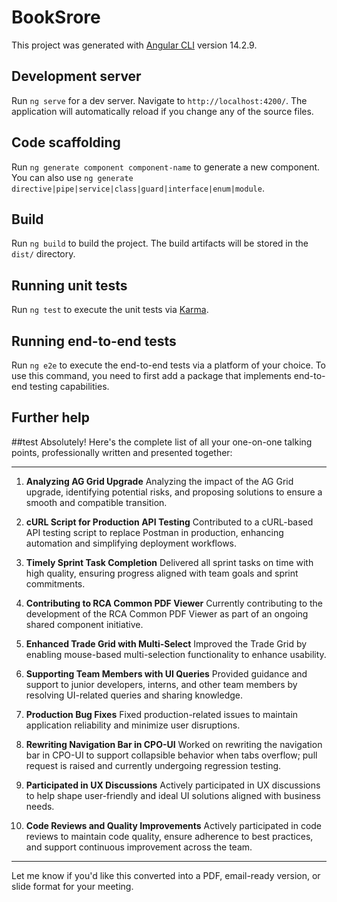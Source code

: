 # BookSrore

This project was generated with [Angular CLI](https://github.com/angular/angular-cli) version 14.2.9.

## Development server

Run `ng serve` for a dev server. Navigate to `http://localhost:4200/`. The application will automatically reload if you change any of the source files.

## Code scaffolding

Run `ng generate component component-name` to generate a new component. You can also use `ng generate directive|pipe|service|class|guard|interface|enum|module`.

## Build

Run `ng build` to build the project. The build artifacts will be stored in the `dist/` directory.

## Running unit tests

Run `ng test` to execute the unit tests via [Karma](https://karma-runner.github.io).

## Running end-to-end tests

Run `ng e2e` to execute the end-to-end tests via a platform of your choice. To use this command, you need to first add a package that implements end-to-end testing capabilities.

## Further help

##test 
Absolutely! Here's the complete list of all your one-on-one talking points, professionally written and presented together:

---

1. **Analyzing AG Grid Upgrade**
   Analyzing the impact of the AG Grid upgrade, identifying potential risks, and proposing solutions to ensure a smooth and compatible transition.

2. **cURL Script for Production API Testing**
   Contributed to a cURL-based API testing script to replace Postman in production, enhancing automation and simplifying deployment workflows.

3. **Timely Sprint Task Completion**
   Delivered all sprint tasks on time with high quality, ensuring progress aligned with team goals and sprint commitments.

4. **Contributing to RCA Common PDF Viewer**
   Currently contributing to the development of the RCA Common PDF Viewer as part of an ongoing shared component initiative.

5. **Enhanced Trade Grid with Multi-Select**
   Improved the Trade Grid by enabling mouse-based multi-selection functionality to enhance usability.

6. **Supporting Team Members with UI Queries**
   Provided guidance and support to junior developers, interns, and other team members by resolving UI-related queries and sharing knowledge.

7. **Production Bug Fixes**
   Fixed production-related issues to maintain application reliability and minimize user disruptions.

8. **Rewriting Navigation Bar in CPO-UI**
   Worked on rewriting the navigation bar in CPO-UI to support collapsible behavior when tabs overflow; pull request is raised and currently undergoing regression testing.

9. **Participated in UX Discussions**
   Actively participated in UX discussions to help shape user-friendly and ideal UI solutions aligned with business needs.

10. **Code Reviews and Quality Improvements**
    Actively participated in code reviews to maintain code quality, ensure adherence to best practices, and support continuous improvement across the team.

---

Let me know if you'd like this converted into a PDF, email-ready version, or slide format for your meeting.
